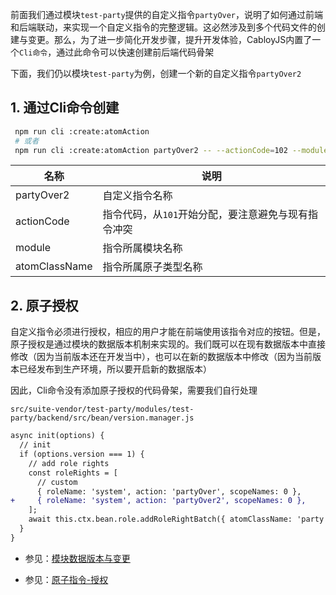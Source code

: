 前面我们通过模块`test-party`提供的自定义指令`partyOver`，说明了如何通过前端和后端联动，来实现一个自定义指令的完整逻辑。这必然涉及到多个代码文件的创建与变更。那么，为了进一步简化开发步骤，提升开发体验，CabloyJS内置了一个`Cli命令`，通过此命令可以快速创建前后端代码骨架

下面，我们仍以模块`test-party`为例，创建一个新的自定义指令`partyOver2`

## 1\. 通过Cli命令创建

``` bash
 npm run cli :create:atomAction
 # 或者
 npm run cli :create:atomAction partyOver2 -- --actionCode=102 --module=test-party --atomClassName=party
```

| 名称 | 说明 |
|----|----|
| partyOver2 | 自定义指令名称 |
| actionCode | 指令代码，从`101`开始分配，要注意避免与现有指令冲突 |
| module | 指令所属模块名称 |
| atomClassName | 指令所属原子类型名称 |

## 2\. **原子授权**

自定义指令必须进行授权，相应的用户才能在前端使用该指令对应的按钮。但是，原子授权是通过模块的数据版本机制来实现的。我们既可以在现有数据版本中直接修改（因为当前版本还在开发当中），也可以在新的数据版本中修改（因为当前版本已经发布到生产环境，所以要开启新的数据版本）

因此，Cli命令没有添加原子授权的代码骨架，需要我们自行处理

`src/suite-vendor/test-party/modules/test-party/backend/src/bean/version.manager.js`

``` diff
async init(options) {
  // init
  if (options.version === 1) {
    // add role rights
    const roleRights = [
      // custom
      { roleName: 'system', action: 'partyOver', scopeNames: 0 },
+     { roleName: 'system', action: 'partyOver2', scopeNames: 0 },
    ];
    await this.ctx.bean.role.addRoleRightBatch({ atomClassName: 'party', roleRights });
  }
}
```

* 参见：[模块数据版本与变更](https://cabloy.com/zh-cn/articles/module-fileversion.html)

* 参见：[原子指令-授权](https://cabloy.com/zh-cn/articles/atom-action-right.html)